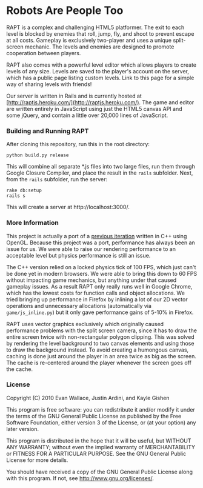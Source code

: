 # Robots Are People Too

RAPT is a complex and challenging HTML5 platformer. The exit to each level is blocked by enemies that roll, jump, fly, and shoot to prevent escape at all costs. Gameplay is exclusively two-player and uses a unique split-screen mechanic. The levels and enemies are designed to promote cooperation between players.

RAPT also comes with a powerful level editor which allows players to create levels of any size. Levels are saved to the player's account on the server, which has a public page listing custom levels. Link to this page for a simple way of sharing levels with friends!

Our server is written in Rails and is currently hosted at [http://raptjs.heroku.com/](http://raptjs.heroku.com/). The game and editor are written entirely in JavaScript using just the HTML5 canvas API and some jQuery, and contain a little over 20,000 lines of JavaScript.

### Building and Running RAPT

After cloning this repository, run this in the root directory:

    python build.py release

This will combine all separate *.js files into two large files, run them through Google Closure Compiler, and place the result in the `rails` subfolder.  Next, from the `rails` subfolder, run the server:

    rake db:setup
    rails s

This will create a server at http://localhost:3000/.

### More Information

This project is actually a port of a [previous iteration](http://raptgame.com/) written in C++ using OpenGL. Because this project was a port, performance has always been an issue for us. We were able to raise our rendering performance to an acceptable level but physics performance is still an issue.

The C++ version relied on a locked physics tick of 100 FPS, which just can't be done yet in modern browsers. We were able to bring this down to 60 FPS without impacting game mechanics, but anything under that caused gameplay issues. As a result RAPT only really runs well in Google Chrome, which has the lowest costs for function calls and object allocations. We tried bringing up performance in Firefox by inlining a lot of our 2D vector operations and unnecessary allocations (automatically via `game/js_inline.py`) but it only gave performance gains of 5-10% in Firefox.

RAPT uses vector graphics exclusively which originally caused performance problems with the split screen camera, since it has to draw the entire screen twice with non-rectangular polygon clipping. This was solved by rendering the level background to two canvas elements and using those to draw the background instead. To avoid creating a humongous canvas, caching is done just around the player in an area twice as big as the screen. The cache is re-centered around the player whenever the screen goes off the cache.

### License

Copyright (C) 2010 Evan Wallace, Justin Ardini, and Kayle Gishen

This program is free software: you can redistribute it and/or modify it under the terms of the GNU General Public License as published by the Free Software Foundation, either version 3 of the License, or (at your option) any later version.

This program is distributed in the hope that it will be useful, but WITHOUT ANY WARRANTY; without even the implied warranty of MERCHANTABILITY or FITNESS FOR A PARTICULAR PURPOSE. See the GNU General Public License for more details.

You should have received a copy of the GNU General Public License along with this program. If not, see <http://www.gnu.org/licenses/>.
